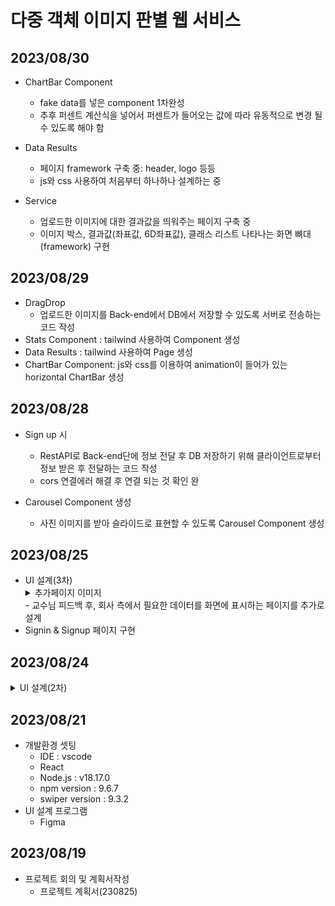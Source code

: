 # 다중 객체 이미지 판별 웹 서비스
## 2023/08/30
- ChartBar Component
    - fake data를 넣은 component 1차완성
    - 추후 퍼센트 계산식을 넣어서 퍼센트가 들어오는 값에 따라 유동적으로 변경 될 수 있도록 해야 함

- Data Results
    - 페이지 framework 구축 중: header, logo 등등
    - js와 css 사용하여 처음부터 하나하나 설계하는 중

- Service
    - 업로드한 이미지에 대한 결과값을 띄워주는 페이지 구축 중
    - 이미지 박스, 결과값(좌표값, 6D좌표값), 클래스 리스트 나타나는 화면 뼈대(framework) 구현

## 2023/08/29
- DragDrop
    - 업로드한 이미지를 Back-end에서 DB에서 저장할 수 있도록 서버로 전송하는 코드 작성
- Stats Component : tailwind 사용하여 Component 생성
- Data Results : tailwind 사용하여 Page 생성
- ChartBar Component: js와 css를 이용하여 animation이 들어가 있는 horizontal ChartBar 생성

## 2023/08/28
- Sign up 시
    - RestAPI로 Back-end단에 정보 전달 후 DB 저장하기 위해 클라이언트로부터 정보 받은 후 전달하는 코드 작성
    - cors 연결에러 해결 후 연결 되는 것 확인 완

- Carousel Component 생성
    - 사진 이미지를 받아 슬라이드로 표현할 수 있도록 Carousel Component 생성

## 2023/08/25
- UI 설계(3차)
    <details>
    <summary>추가페이지 이미지</summary>
    <img src='https://github.com/honeydanji/Team_Project/assets/129818936/276adf8c-1114-4e2e-9f4d-7854afe6214c'/>
    </details>
    - 교수님 피드백 후, 회사 측에서 필요한 데이터를 화면에 표시하는 페이지를 추가로 설계
- Signin & Signup 페이지 구현

## 2023/08/24
<details>
    <summary> UI 설계(2차) </summary>
    <img src='https://github.com/honeydanji/Team_Project/assets/129818881/fe846c34-77f5-4dde-8ad6-0ced7d3701f3'/>
</details>

## 2023/08/21
- 개발환경 셋팅
    - IDE : vscode
    - React
    - Node.js : v18.17.0
    - npm version : 9.6.7
    - swiper version : 9.3.2 
- UI 설계 프로그램
    - Figma

## 2023/08/19
- 프로젝트 회의 및 계획서작성
    - 프로젝트 계획서(230825)
